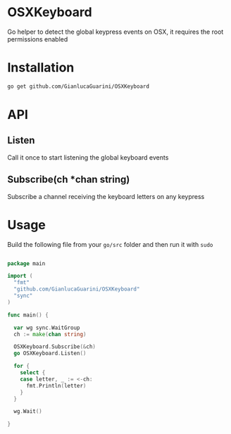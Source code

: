 # OSXKeyboard
Go helper to detect the global keypress events on OSX, it requires the root permissions enabled

# Installation

```bash
go get github.com/GianlucaGuarini/OSXKeyboard
```

# API

## Listen

Call it once to start listening the global keyboard events

## Subscribe(ch *chan string)

Subscribe a channel receiving the keyboard letters on any keypress

# Usage

Build the following file from your `go/src` folder and then run it with `sudo`

```go

package main

import (
  "fmt"
  "github.com/GianlucaGuarini/OSXKeyboard"
  "sync"
)

func main() {

  var wg sync.WaitGroup
  ch := make(chan string)

  OSXKeyboard.Subscribe(&ch)
  go OSXKeyboard.Listen()

  for {
    select {
    case letter, _ := <-ch:
      fmt.Println(letter)
    }
  }

  wg.Wait()

}


```
